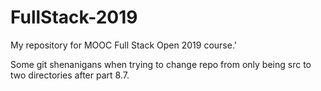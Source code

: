 # FullStack-2019
My repository for MOOC Full Stack Open 2019 course.'

Some git shenanigans when trying to change repo from only being src to two directories after part 8.7.
